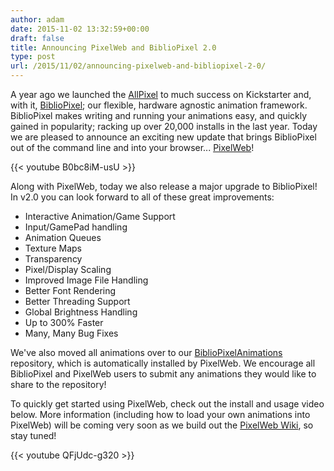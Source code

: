 ```yaml
---
author: adam
date: 2015-11-02 13:32:59+00:00
draft: false
title: Announcing PixelWeb and BiblioPixel 2.0
type: post
url: /2015/11/02/announcing-pixelweb-and-bibliopixel-2-0/
---
```


A year ago we launched the [AllPixel](/AllPixel) to much success on Kickstarter and, with it, [BiblioPixel](/BiblioPixel); our flexible, hardware agnostic animation framework. BiblioPixel makes writing and running your animations easy, and quickly gained in popularity; racking up over 20,000 installs in the last year. Today we are pleased to announce an exciting new update that brings BiblioPixel out of the command line and into your browser... [PixelWeb](/PixelWeb)!

{{< youtube B0bc8iM-usU >}}

Along with PixelWeb, today we also release a major upgrade to BiblioPixel! In v2.0 you can look forward to all of these great improvements:




  * Interactive Animation/Game Support
  * Input/GamePad handling
  * Animation Queues
  * Texture Maps
  * Transparency
  * Pixel/Display Scaling
  * Improved Image File Handling
  * Better Font Rendering
  * Better Threading Support
  * Global Brightness Handling
  * Up to 300% Faster
  * Many, Many Bug Fixes


We've also moved all animations over to our [BiblioPixelAnimations](https://github.com/ManiacalLabs/BiblioPixelAnimations) repository, which is automatically installed by PixelWeb. We encourage all BiblioPixel and PixelWeb users to submit any animations they would like to share to the repository!

To quickly get started using PixelWeb, check out the install and usage video below. More information (including how to load your own animations into PixelWeb) will be coming very soon as we build out the [PixelWeb Wiki](https://github.com/ManiacalLabs/PixelWeb/wiki), so stay tuned!

{{< youtube QFjUdc-g320 >}}
